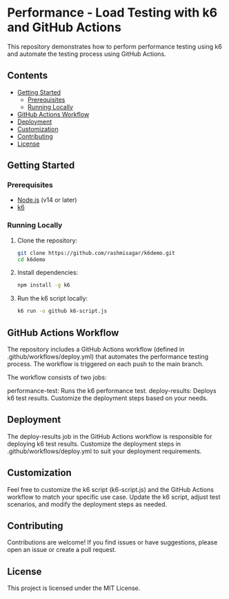 # Performance - Load Testing with k6 and GitHub Actions

This repository demonstrates how to perform performance testing using k6 and automate the testing process using GitHub Actions.

## Contents

- [Getting Started](#getting-started)
  - [Prerequisites](#prerequisites)
  - [Running Locally](#running-locally)
- [GitHub Actions Workflow](#github-actions-workflow)
- [Deployment](#deployment)
- [Customization](#customization)
- [Contributing](#contributing)
- [License](#license)

## Getting Started

### Prerequisites

- [Node.js](https://nodejs.org/) (v14 or later)
- [k6](https://k6.io/)

### Running Locally

1. Clone the repository:

   ```bash
   git clone https://github.com/rashmisagar/k6demo.git
   cd k6demo
   
2. Install dependencies:

   ```bash
   npm install -g k6

2. Run the k6 script locally:

   ```bash
   k6 run -o github k6-script.js

## GitHub Actions Workflow

The repository includes a GitHub Actions workflow (defined in .github/workflows/deploy.yml) that automates the performance testing process. The workflow is triggered on each push to the main branch.

The workflow consists of two jobs:

performance-test:
Runs the k6 performance test.
deploy-results:
Deploys k6 test results. Customize the deployment steps based on your needs.

## Deployment

The deploy-results job in the GitHub Actions workflow is responsible for deploying k6 test results. Customize the deployment steps in .github/workflows/deploy.yml to suit your deployment requirements.

## Customization

Feel free to customize the k6 script (k6-script.js) and the GitHub Actions workflow to match your specific use case. Update the k6 script, adjust test scenarios, and modify the deployment steps as needed.

## Contributing

Contributions are welcome! If you find issues or have suggestions, please open an issue or create a pull request.

## License

This project is licensed under the MIT License.
